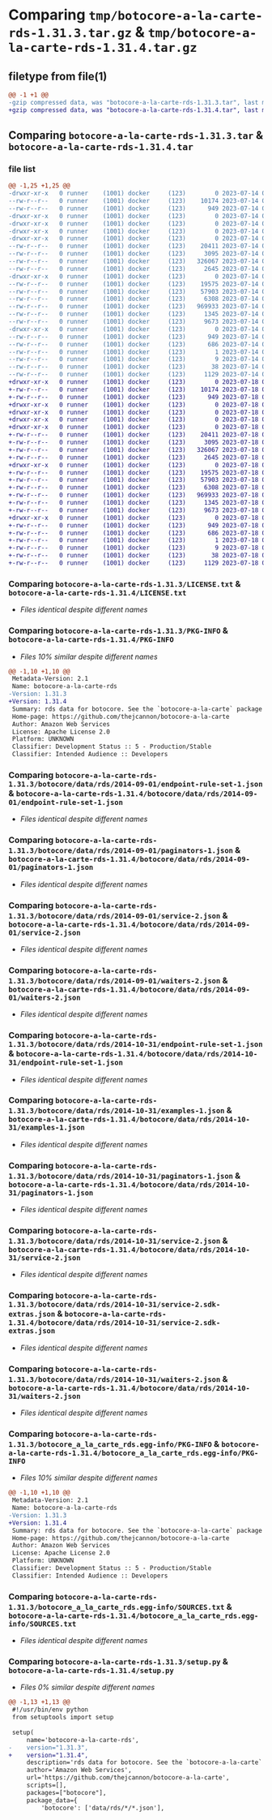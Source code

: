 # Comparing `tmp/botocore-a-la-carte-rds-1.31.3.tar.gz` & `tmp/botocore-a-la-carte-rds-1.31.4.tar.gz`

## filetype from file(1)

```diff
@@ -1 +1 @@
-gzip compressed data, was "botocore-a-la-carte-rds-1.31.3.tar", last modified: Fri Jul 14 01:46:33 2023, max compression
+gzip compressed data, was "botocore-a-la-carte-rds-1.31.4.tar", last modified: Tue Jul 18 01:55:29 2023, max compression
```

## Comparing `botocore-a-la-carte-rds-1.31.3.tar` & `botocore-a-la-carte-rds-1.31.4.tar`

### file list

```diff
@@ -1,25 +1,25 @@
-drwxr-xr-x   0 runner    (1001) docker     (123)        0 2023-07-14 01:46:33.602905 botocore-a-la-carte-rds-1.31.3/
--rw-r--r--   0 runner    (1001) docker     (123)    10174 2023-07-14 01:46:33.000000 botocore-a-la-carte-rds-1.31.3/LICENSE.txt
--rw-r--r--   0 runner    (1001) docker     (123)      949 2023-07-14 01:46:33.602905 botocore-a-la-carte-rds-1.31.3/PKG-INFO
-drwxr-xr-x   0 runner    (1001) docker     (123)        0 2023-07-14 01:46:33.598905 botocore-a-la-carte-rds-1.31.3/botocore/
-drwxr-xr-x   0 runner    (1001) docker     (123)        0 2023-07-14 01:46:33.598905 botocore-a-la-carte-rds-1.31.3/botocore/data/
-drwxr-xr-x   0 runner    (1001) docker     (123)        0 2023-07-14 01:46:33.598905 botocore-a-la-carte-rds-1.31.3/botocore/data/rds/
-drwxr-xr-x   0 runner    (1001) docker     (123)        0 2023-07-14 01:46:33.598905 botocore-a-la-carte-rds-1.31.3/botocore/data/rds/2014-09-01/
--rw-r--r--   0 runner    (1001) docker     (123)    20411 2023-07-14 01:45:45.000000 botocore-a-la-carte-rds-1.31.3/botocore/data/rds/2014-09-01/endpoint-rule-set-1.json
--rw-r--r--   0 runner    (1001) docker     (123)     3095 2023-07-14 01:45:45.000000 botocore-a-la-carte-rds-1.31.3/botocore/data/rds/2014-09-01/paginators-1.json
--rw-r--r--   0 runner    (1001) docker     (123)   326067 2023-07-14 01:45:45.000000 botocore-a-la-carte-rds-1.31.3/botocore/data/rds/2014-09-01/service-2.json
--rw-r--r--   0 runner    (1001) docker     (123)     2645 2023-07-14 01:45:45.000000 botocore-a-la-carte-rds-1.31.3/botocore/data/rds/2014-09-01/waiters-2.json
-drwxr-xr-x   0 runner    (1001) docker     (123)        0 2023-07-14 01:46:33.598905 botocore-a-la-carte-rds-1.31.3/botocore/data/rds/2014-10-31/
--rw-r--r--   0 runner    (1001) docker     (123)    19575 2023-07-14 01:45:45.000000 botocore-a-la-carte-rds-1.31.3/botocore/data/rds/2014-10-31/endpoint-rule-set-1.json
--rw-r--r--   0 runner    (1001) docker     (123)    57903 2023-07-14 01:45:45.000000 botocore-a-la-carte-rds-1.31.3/botocore/data/rds/2014-10-31/examples-1.json
--rw-r--r--   0 runner    (1001) docker     (123)     6308 2023-07-14 01:45:45.000000 botocore-a-la-carte-rds-1.31.3/botocore/data/rds/2014-10-31/paginators-1.json
--rw-r--r--   0 runner    (1001) docker     (123)   969933 2023-07-14 01:45:45.000000 botocore-a-la-carte-rds-1.31.3/botocore/data/rds/2014-10-31/service-2.json
--rw-r--r--   0 runner    (1001) docker     (123)     1345 2023-07-14 01:45:45.000000 botocore-a-la-carte-rds-1.31.3/botocore/data/rds/2014-10-31/service-2.sdk-extras.json
--rw-r--r--   0 runner    (1001) docker     (123)     9673 2023-07-14 01:45:45.000000 botocore-a-la-carte-rds-1.31.3/botocore/data/rds/2014-10-31/waiters-2.json
-drwxr-xr-x   0 runner    (1001) docker     (123)        0 2023-07-14 01:46:33.598905 botocore-a-la-carte-rds-1.31.3/botocore_a_la_carte_rds.egg-info/
--rw-r--r--   0 runner    (1001) docker     (123)      949 2023-07-14 01:46:33.000000 botocore-a-la-carte-rds-1.31.3/botocore_a_la_carte_rds.egg-info/PKG-INFO
--rw-r--r--   0 runner    (1001) docker     (123)      686 2023-07-14 01:46:33.000000 botocore-a-la-carte-rds-1.31.3/botocore_a_la_carte_rds.egg-info/SOURCES.txt
--rw-r--r--   0 runner    (1001) docker     (123)        1 2023-07-14 01:46:33.000000 botocore-a-la-carte-rds-1.31.3/botocore_a_la_carte_rds.egg-info/dependency_links.txt
--rw-r--r--   0 runner    (1001) docker     (123)        9 2023-07-14 01:46:33.000000 botocore-a-la-carte-rds-1.31.3/botocore_a_la_carte_rds.egg-info/top_level.txt
--rw-r--r--   0 runner    (1001) docker     (123)       38 2023-07-14 01:46:33.602905 botocore-a-la-carte-rds-1.31.3/setup.cfg
--rw-r--r--   0 runner    (1001) docker     (123)     1129 2023-07-14 01:46:33.000000 botocore-a-la-carte-rds-1.31.3/setup.py
+drwxr-xr-x   0 runner    (1001) docker     (123)        0 2023-07-18 01:55:29.780305 botocore-a-la-carte-rds-1.31.4/
+-rw-r--r--   0 runner    (1001) docker     (123)    10174 2023-07-18 01:55:29.000000 botocore-a-la-carte-rds-1.31.4/LICENSE.txt
+-rw-r--r--   0 runner    (1001) docker     (123)      949 2023-07-18 01:55:29.780305 botocore-a-la-carte-rds-1.31.4/PKG-INFO
+drwxr-xr-x   0 runner    (1001) docker     (123)        0 2023-07-18 01:55:29.776304 botocore-a-la-carte-rds-1.31.4/botocore/
+drwxr-xr-x   0 runner    (1001) docker     (123)        0 2023-07-18 01:55:29.776304 botocore-a-la-carte-rds-1.31.4/botocore/data/
+drwxr-xr-x   0 runner    (1001) docker     (123)        0 2023-07-18 01:55:29.776304 botocore-a-la-carte-rds-1.31.4/botocore/data/rds/
+drwxr-xr-x   0 runner    (1001) docker     (123)        0 2023-07-18 01:55:29.776304 botocore-a-la-carte-rds-1.31.4/botocore/data/rds/2014-09-01/
+-rw-r--r--   0 runner    (1001) docker     (123)    20411 2023-07-18 01:54:50.000000 botocore-a-la-carte-rds-1.31.4/botocore/data/rds/2014-09-01/endpoint-rule-set-1.json
+-rw-r--r--   0 runner    (1001) docker     (123)     3095 2023-07-18 01:54:50.000000 botocore-a-la-carte-rds-1.31.4/botocore/data/rds/2014-09-01/paginators-1.json
+-rw-r--r--   0 runner    (1001) docker     (123)   326067 2023-07-18 01:54:50.000000 botocore-a-la-carte-rds-1.31.4/botocore/data/rds/2014-09-01/service-2.json
+-rw-r--r--   0 runner    (1001) docker     (123)     2645 2023-07-18 01:54:50.000000 botocore-a-la-carte-rds-1.31.4/botocore/data/rds/2014-09-01/waiters-2.json
+drwxr-xr-x   0 runner    (1001) docker     (123)        0 2023-07-18 01:55:29.780305 botocore-a-la-carte-rds-1.31.4/botocore/data/rds/2014-10-31/
+-rw-r--r--   0 runner    (1001) docker     (123)    19575 2023-07-18 01:54:50.000000 botocore-a-la-carte-rds-1.31.4/botocore/data/rds/2014-10-31/endpoint-rule-set-1.json
+-rw-r--r--   0 runner    (1001) docker     (123)    57903 2023-07-18 01:54:50.000000 botocore-a-la-carte-rds-1.31.4/botocore/data/rds/2014-10-31/examples-1.json
+-rw-r--r--   0 runner    (1001) docker     (123)     6308 2023-07-18 01:54:50.000000 botocore-a-la-carte-rds-1.31.4/botocore/data/rds/2014-10-31/paginators-1.json
+-rw-r--r--   0 runner    (1001) docker     (123)   969933 2023-07-18 01:54:50.000000 botocore-a-la-carte-rds-1.31.4/botocore/data/rds/2014-10-31/service-2.json
+-rw-r--r--   0 runner    (1001) docker     (123)     1345 2023-07-18 01:54:50.000000 botocore-a-la-carte-rds-1.31.4/botocore/data/rds/2014-10-31/service-2.sdk-extras.json
+-rw-r--r--   0 runner    (1001) docker     (123)     9673 2023-07-18 01:54:50.000000 botocore-a-la-carte-rds-1.31.4/botocore/data/rds/2014-10-31/waiters-2.json
+drwxr-xr-x   0 runner    (1001) docker     (123)        0 2023-07-18 01:55:29.780305 botocore-a-la-carte-rds-1.31.4/botocore_a_la_carte_rds.egg-info/
+-rw-r--r--   0 runner    (1001) docker     (123)      949 2023-07-18 01:55:29.000000 botocore-a-la-carte-rds-1.31.4/botocore_a_la_carte_rds.egg-info/PKG-INFO
+-rw-r--r--   0 runner    (1001) docker     (123)      686 2023-07-18 01:55:29.000000 botocore-a-la-carte-rds-1.31.4/botocore_a_la_carte_rds.egg-info/SOURCES.txt
+-rw-r--r--   0 runner    (1001) docker     (123)        1 2023-07-18 01:55:29.000000 botocore-a-la-carte-rds-1.31.4/botocore_a_la_carte_rds.egg-info/dependency_links.txt
+-rw-r--r--   0 runner    (1001) docker     (123)        9 2023-07-18 01:55:29.000000 botocore-a-la-carte-rds-1.31.4/botocore_a_la_carte_rds.egg-info/top_level.txt
+-rw-r--r--   0 runner    (1001) docker     (123)       38 2023-07-18 01:55:29.780305 botocore-a-la-carte-rds-1.31.4/setup.cfg
+-rw-r--r--   0 runner    (1001) docker     (123)     1129 2023-07-18 01:55:29.000000 botocore-a-la-carte-rds-1.31.4/setup.py
```

### Comparing `botocore-a-la-carte-rds-1.31.3/LICENSE.txt` & `botocore-a-la-carte-rds-1.31.4/LICENSE.txt`

 * *Files identical despite different names*

### Comparing `botocore-a-la-carte-rds-1.31.3/PKG-INFO` & `botocore-a-la-carte-rds-1.31.4/PKG-INFO`

 * *Files 10% similar despite different names*

```diff
@@ -1,10 +1,10 @@
 Metadata-Version: 2.1
 Name: botocore-a-la-carte-rds
-Version: 1.31.3
+Version: 1.31.4
 Summary: rds data for botocore. See the `botocore-a-la-carte` package for more info.
 Home-page: https://github.com/thejcannon/botocore-a-la-carte
 Author: Amazon Web Services
 License: Apache License 2.0
 Platform: UNKNOWN
 Classifier: Development Status :: 5 - Production/Stable
 Classifier: Intended Audience :: Developers
```

### Comparing `botocore-a-la-carte-rds-1.31.3/botocore/data/rds/2014-09-01/endpoint-rule-set-1.json` & `botocore-a-la-carte-rds-1.31.4/botocore/data/rds/2014-09-01/endpoint-rule-set-1.json`

 * *Files identical despite different names*

### Comparing `botocore-a-la-carte-rds-1.31.3/botocore/data/rds/2014-09-01/paginators-1.json` & `botocore-a-la-carte-rds-1.31.4/botocore/data/rds/2014-09-01/paginators-1.json`

 * *Files identical despite different names*

### Comparing `botocore-a-la-carte-rds-1.31.3/botocore/data/rds/2014-09-01/service-2.json` & `botocore-a-la-carte-rds-1.31.4/botocore/data/rds/2014-09-01/service-2.json`

 * *Files identical despite different names*

### Comparing `botocore-a-la-carte-rds-1.31.3/botocore/data/rds/2014-09-01/waiters-2.json` & `botocore-a-la-carte-rds-1.31.4/botocore/data/rds/2014-09-01/waiters-2.json`

 * *Files identical despite different names*

### Comparing `botocore-a-la-carte-rds-1.31.3/botocore/data/rds/2014-10-31/endpoint-rule-set-1.json` & `botocore-a-la-carte-rds-1.31.4/botocore/data/rds/2014-10-31/endpoint-rule-set-1.json`

 * *Files identical despite different names*

### Comparing `botocore-a-la-carte-rds-1.31.3/botocore/data/rds/2014-10-31/examples-1.json` & `botocore-a-la-carte-rds-1.31.4/botocore/data/rds/2014-10-31/examples-1.json`

 * *Files identical despite different names*

### Comparing `botocore-a-la-carte-rds-1.31.3/botocore/data/rds/2014-10-31/paginators-1.json` & `botocore-a-la-carte-rds-1.31.4/botocore/data/rds/2014-10-31/paginators-1.json`

 * *Files identical despite different names*

### Comparing `botocore-a-la-carte-rds-1.31.3/botocore/data/rds/2014-10-31/service-2.json` & `botocore-a-la-carte-rds-1.31.4/botocore/data/rds/2014-10-31/service-2.json`

 * *Files identical despite different names*

### Comparing `botocore-a-la-carte-rds-1.31.3/botocore/data/rds/2014-10-31/service-2.sdk-extras.json` & `botocore-a-la-carte-rds-1.31.4/botocore/data/rds/2014-10-31/service-2.sdk-extras.json`

 * *Files identical despite different names*

### Comparing `botocore-a-la-carte-rds-1.31.3/botocore/data/rds/2014-10-31/waiters-2.json` & `botocore-a-la-carte-rds-1.31.4/botocore/data/rds/2014-10-31/waiters-2.json`

 * *Files identical despite different names*

### Comparing `botocore-a-la-carte-rds-1.31.3/botocore_a_la_carte_rds.egg-info/PKG-INFO` & `botocore-a-la-carte-rds-1.31.4/botocore_a_la_carte_rds.egg-info/PKG-INFO`

 * *Files 10% similar despite different names*

```diff
@@ -1,10 +1,10 @@
 Metadata-Version: 2.1
 Name: botocore-a-la-carte-rds
-Version: 1.31.3
+Version: 1.31.4
 Summary: rds data for botocore. See the `botocore-a-la-carte` package for more info.
 Home-page: https://github.com/thejcannon/botocore-a-la-carte
 Author: Amazon Web Services
 License: Apache License 2.0
 Platform: UNKNOWN
 Classifier: Development Status :: 5 - Production/Stable
 Classifier: Intended Audience :: Developers
```

### Comparing `botocore-a-la-carte-rds-1.31.3/botocore_a_la_carte_rds.egg-info/SOURCES.txt` & `botocore-a-la-carte-rds-1.31.4/botocore_a_la_carte_rds.egg-info/SOURCES.txt`

 * *Files identical despite different names*

### Comparing `botocore-a-la-carte-rds-1.31.3/setup.py` & `botocore-a-la-carte-rds-1.31.4/setup.py`

 * *Files 0% similar despite different names*

```diff
@@ -1,13 +1,13 @@
 #!/usr/bin/env python
 from setuptools import setup
 
 setup(
     name='botocore-a-la-carte-rds',
-    version="1.31.3",
+    version="1.31.4",
     description='rds data for botocore. See the `botocore-a-la-carte` package for more info.',
     author='Amazon Web Services',
     url='https://github.com/thejcannon/botocore-a-la-carte',
     scripts=[],
     packages=["botocore"],
     package_data={
         'botocore': ['data/rds/*/*.json'],
```

